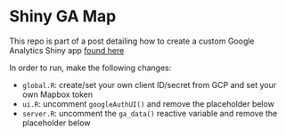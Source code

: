 # Shiny GA Map

This repo is part of a post detailing how to create a custom Google Analytics Shiny app [found here](https://compassred.shinyapps.io/shiny_ga_map/)

In order to run, make the following changes:

- `global.R`:  create/set your own client ID/secret from GCP and set your own Mapbox token
- `ui.R`: uncomment  `googleAuthUI()` and remove the placeholder below
- `server.R`: uncomment the `ga_data()` reactive variable and remove the placeholder below
